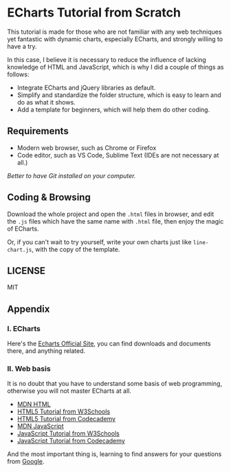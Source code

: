 # ECharts Tutorial from Scratch

This tutorial is made for those who are not familiar with any web techniques yet fantastic with dynamic charts, especially ECharts, and strongly willing to have a try.

In this case, I believe it is necessary to reduce the influence of lacking knowledge of HTML and JavaScript, which is why I did a couple of things as follows:

* Integrate ECharts and jQuery libraries as default.
* Simplify and standardize the folder structure, which is easy to learn and do as what it shows.
* Add a template for beginners, which will help them do other coding.

## Requirements

* Modern web browser, such as Chrome or Firefox
* Code editor, such as VS Code, Sublime Text (IDEs are not necessary at all.)

_Better to have Git installed on your computer._

## Coding & Browsing

Download the whole project and open the `.html` files in browser, and edit the `.js` files which have the same name with `.html` file, then enjoy the magic of ECharts.

Or, if you can't wait to try yourself, write your own charts just like `line-chart.js`, with the copy of the template.

## LICENSE
MIT

## Appendix

### I. ECharts

Here's the [Echarts Official Site](http://echarts.baidu.com/index.html), you can find downloads and documents there, and anything related.

### II. Web basis

It is no doubt that you have to understand some basis of web programming, otherwise you will not master ECharts at all.

* [MDN HTML](https://developer.mozilla.org/en-US/docs/Web/HTML)
* [HTML5 Tutorial from W3Schools](https://www.w3schools.com/html/)
* [HTML5 Tutorial from Codecademy](https://www.codecademy.com/courses/web-beginner-en-HZA3b/0/1)
* [MDN JavaScript](https://developer.mozilla.org/en-US/docs/Web/JavaScript)
* [JavaScript Tutorial from W3Schools](https://www.w3schools.com/js/)
* [JavaScript Tutorial from Codecademy](https://www.codecademy.com/learn/learn-javascript)

And the most important thing is, learning to find answers for your questions from [Google](https://www.google.com).